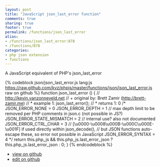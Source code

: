 ```yaml
---
layout: post
title: "JavaScript json_last_error function"
comments: true
sharing: true
footer: true
permalink: /functions/json_last_error
alias:
- /functions/json_last_error:878
- /functions/878
categories:
- php json extension
- functions
---
```

A JavaScript equivalent of PHP's json_last_error

<!-- more -->

{% codeblock json/json_last_error.js lang:js https://raw.github.com/kvz/phpjs/master/functions/json/json_last_error.js raw on github %}
function json_last_error () {
    // http://kevin.vanzonneveld.net
    // +   original by: Brett Zamir (http://brett-zamir.me)
    // *     example 1: json_last_error();
    // *     returns 1: 0
/*
    JSON_ERROR_NONE = 0
    JSON_ERROR_DEPTH = 1 // max depth limit to be removed per PHP comments in json.c (not possible in JS?)
    JSON_ERROR_STATE_MISMATCH = 2 // internal use? also not documented
    JSON_ERROR_CTRL_CHAR = 3 // [\u0000-\u0008\u000B-\u000C\u000E-\u001F] if used directly within json_decode(),
                                                                  // but JSON functions auto-escape these, so error not possible in JavaScript
    JSON_ERROR_SYNTAX = 4
    */
    return this.php_js && this.php_js.last_error_json ? this.php_js.last_error_json : 0;
}
{% endcodeblock %}

 - [view on github](https://github.com/kvz/phpjs/blob/master/functions/json/json_last_error.js)
 - [edit on github](https://github.com/kvz/phpjs/edit/master/functions/json/json_last_error.js)

